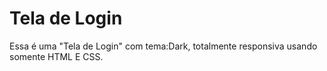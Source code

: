 # Tela de Login
 Essa é uma "Tela de Login" com tema:Dark, totalmente responsiva usando somente HTML E CSS.
